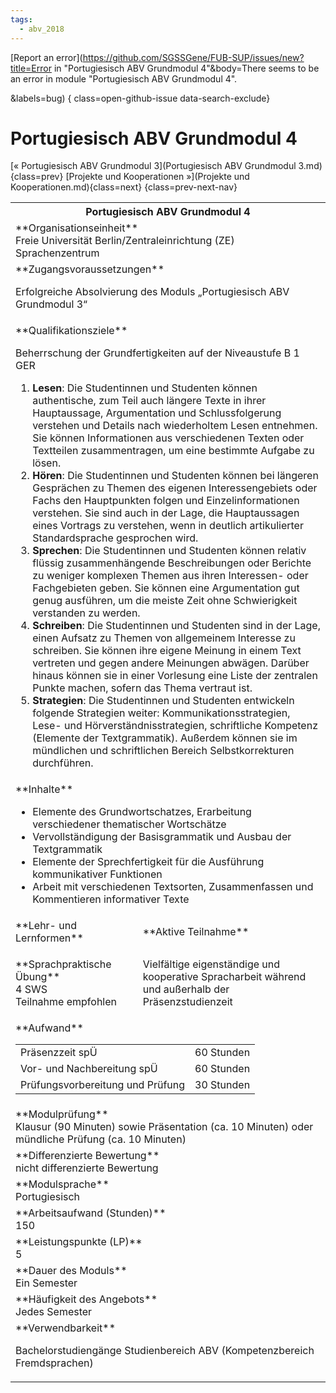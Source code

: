 ```yaml
---
tags:
  - abv_2018
---
```

[Report an error](https://github.com/SGSSGene/FUB-SUP/issues/new?title=Error in "Portugiesisch ABV Grundmodul 4"&body=There seems to be an error in module "Portugiesisch ABV Grundmodul 4".

<Describe here a slightly more detailed description of what is wrong>&labels=bug)
{ class=open-github-issue data-search-exclude}

# Portugiesisch ABV Grundmodul 4

[« Portugiesisch ABV Grundmodul 3](Portugiesisch ABV Grundmodul 3.md){class=prev}
[Projekte und Kooperationen »](Projekte und Kooperationen.md){class=next}
{class=prev-next-nav}

<table markdown id="moduledesc">
<tr markdown class="moduledesc_head"><th colspan="2">Portugiesisch ABV Grundmodul 4 </th></tr>
<tr markdown><td colspan="2">**Organisationseinheit**   <br>Freie Universität Berlin/Zentraleinrichtung (ZE) Sprachenzentrum</td></tr>


<tr markdown><td colspan="2">**Zugangsvoraussetzungen** <br>

Erfolgreiche Absolvierung des Moduls „Portugiesisch ABV Grundmodul 3“


</td></tr>
<tr markdown><td colspan="2">**Qualifikationsziele**    <br>

Beherrschung der Grundfertigkeiten auf der Niveaustufe B 1 GER

1. __Lesen__: Die Studentinnen und Studenten können authentische, zum Teil
   auch längere Texte in ihrer Hauptaussage, Argumentation und
   Schlussfolgerung verstehen und Details nach wiederholtem Lesen entnehmen.
   Sie können Informationen aus verschiedenen Texten oder Textteilen
   zusammentragen, um eine bestimmte Aufgabe zu lösen.
2. __Hören__: Die Studentinnen und Studenten können bei längeren Gesprächen
   zu Themen des eigenen Interessengebiets oder Fachs den Hauptpunkten
   folgen und Einzelinformationen verstehen. Sie sind auch in der Lage, die
   Hauptaussagen eines Vortrags zu verstehen, wenn in deutlich artikulierter
   Standardsprache gesprochen wird.
3. __Sprechen__: Die Studentinnen und Studenten können relativ flüssig
   zusammenhängende Beschreibungen oder Berichte zu weniger komplexen Themen
   aus ihren Interessen- oder Fachgebieten geben. Sie können eine
   Argumentation gut genug ausführen, um die meiste Zeit ohne Schwierigkeit
   verstanden zu werden.
4. __Schreiben__: Die Studentinnen und Studenten sind in der Lage, einen
   Aufsatz zu Themen von allgemeinem Interesse zu schreiben. Sie können ihre
   eigene Meinung in einem Text vertreten und gegen andere Meinungen
   abwägen. Darüber hinaus können sie in einer Vorlesung eine Liste der
   zentralen Punkte machen, sofern das Thema vertraut ist.
5. __Strategien__: Die Studentinnen und Studenten entwickeln folgende
   Strategien weiter: Kommunikationsstrategien, Lese- und
   Hörverständnisstrategien, schriftliche Kompetenz (Elemente der
   Textgrammatik). Außerdem können sie im mündlichen und schriftlichen
   Bereich Selbstkorrekturen durchführen.


</td></tr>
<tr markdown><td colspan="2">**Inhalte**                <br>


- Elemente des Grundwortschatzes, Erarbeitung verschiedener thematischer
  Wortschätze
- Vervollständigung der Basisgrammatik und Ausbau der Textgrammatik
- Elemente der Sprechfertigkeit für die Ausführung kommunikativer Funktionen
- Arbeit mit verschiedenen Textsorten, Zusammenfassen und Kommentieren
  informativer Texte


</td></tr>

<tr markdown><td>**Lehr- und Lernformen**</td><td>**Aktive Teilnahme**</td></tr>
<tr markdown><td> **Sprachpraktische Übung** <br>4 SWS <br> Teilnahme empfohlen</td><td>

Vielfältige eigenständige und kooperative Spracharbeit während und außerhalb der Präsenzstudienzeit
</td></tr>
<tr markdown><td colspan="2">**Aufwand**                <br>
<table class="aufwand_table">
<tr><td>Präsenzzeit spÜ</td><td>60 Stunden</td></tr>
<tr><td>Vor- und Nachbereitung spÜ</td><td>60 Stunden</td></tr>
<tr><td>Prüfungsvorbereitung und Prüfung</td><td>30 Stunden</td></tr>
</table>

</td></tr>
<tr markdown><td colspan="2">**Modulprüfung**             <br>Klausur (90 Minuten) sowie Präsentation (ca. 10 Minuten) oder mündliche
Prüfung (ca. 10 Minuten)


</td></tr>
<tr markdown><td colspan="2">**Differenzierte Bewertung** <br>nicht differenzierte Bewertung

</td></tr>
<tr markdown><td colspan="2">**Modulsprache**             <br>Portugiesisch</td></tr>
<tr markdown><td colspan="2">**Arbeitsaufwand (Stunden)** <br>150</td></tr>
<tr markdown><td colspan="2">**Leistungspunkte (LP)**     <br>5</td></tr>
<tr markdown><td colspan="2">**Dauer des Moduls**         <br>Ein Semester</td></tr>
<tr markdown><td colspan="2">**Häufigkeit des Angebots**  <br>Jedes Semester</td></tr>
<tr markdown><td colspan="2">**Verwendbarkeit**           <br>

Bachelorstudiengänge Studienbereich ABV (Kompetenzbereich Fremdsprachen)


</td></tr>

</table>
